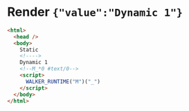 # Render `{"value":"Dynamic 1"}`

```html
<html>
  <head />
  <body>
    Static 
    <!---->
    Dynamic 1
    <!--M_*0 #text/0-->
    <script>
      WALKER_RUNTIME("M")("_")
    </script>
  </body>
</html>
```
